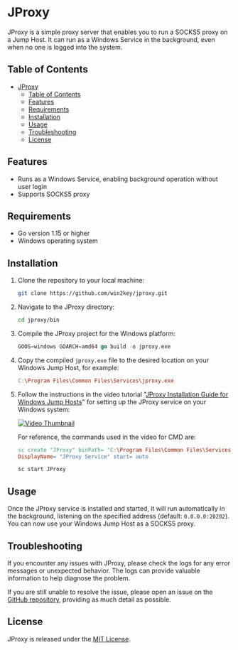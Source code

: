 # JProxy

JProxy is a simple proxy server that enables you to run a SOCKS5 proxy on a Jump Host. It can run as a Windows Service in the background, even when no one is logged into the system.

## Table of Contents

- [JProxy](#jproxy)
  - [Table of Contents](#table-of-contents)
  - [Features](#features)
  - [Requirements](#requirements)
  - [Installation](#installation)
  - [Usage](#usage)
  - [Troubleshooting](#troubleshooting)
  - [License](#license)
  
## Features

- Runs as a Windows Service, enabling background operation without user login
- Supports SOCKS5 proxy

## Requirements

- Go version 1.15 or higher
- Windows operating system

## Installation

1. Clone the repository to your local machine:
    ```bash
    git clone https://github.com/win2key/jproxy.git
    ```
2. Navigate to the JProxy directory:
    ```bash
    cd jproxy/bin
    ```
3. Compile the JProxy project for the Windows platform:
    ```go
    GOOS=windows GOARCH=amd64 go build -o jproxy.exe
    ```
4. Copy the compiled `jproxy.exe` file to the desired location on your Windows Jump Host, for example:
    ```makefile
    C:\Program Files\Common Files\Services\jproxy.exe
    ```
5. Follow the instructions in the video tutorial "[JProxy Installation Guide for Windows Jump Hosts](https://www.youtube.com/watch?v=cjs_e5pVAwU)" for setting up the JProxy service on your Windows system:
  
    [![Video Thumbnail](https://img.youtube.com/vi/cjs_e5pVAwU/maxresdefault.jpg)](https://www.youtube.com/watch?v=cjs_e5pVAwU)

    For reference, the commands used in the video for CMD are:
    ```makefile
    sc create "JProxy" binPath= "C:\Program Files\Common Files\Services\jproxy.exe" 
    DisplayName= "JProxy Service" start= auto
    
    sc start JProxy
    ```

## Usage

Once the JProxy service is installed and started, it will run automatically in the background, listening on the specified address (default: `0.0.0.0:20202`). You can now use your Windows Jump Host as a SOCKS5 proxy.

## Troubleshooting

If you encounter any issues with JProxy, please check the logs for any error messages or unexpected behavior. The logs can provide valuable information to help diagnose the problem.

If you are still unable to resolve the issue, please open an issue on the [GitHub repository](https://github.com/win2key/jproxy/issues), providing as much detail as possible.

## License

JProxy is released under the [MIT License](https://github.com/win2key/jproxy/blob/main/LICENSE).